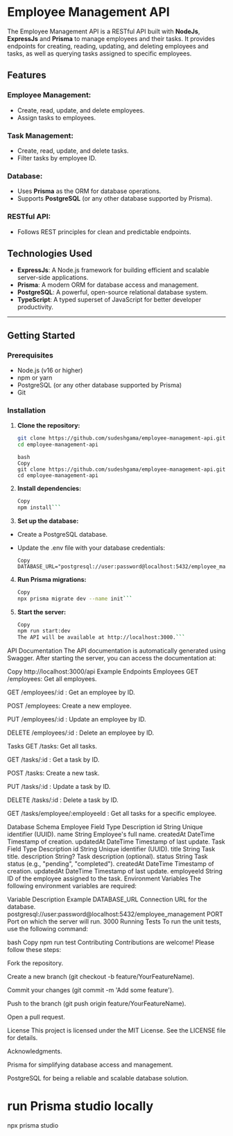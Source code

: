 # Employee Management API

The Employee Management API is a RESTful API built with **NodeJs**, **ExpressJs** and **Prisma** to manage employees and their tasks. It provides endpoints for creating, reading, updating, and deleting employees and tasks, as well as querying tasks assigned to specific employees.

## Features

### Employee Management:

- Create, read, update, and delete employees.
- Assign tasks to employees.

### Task Management:

- Create, read, update, and delete tasks.
- Filter tasks by employee ID.

### Database:

- Uses **Prisma** as the ORM for database operations.
- Supports **PostgreSQL** (or any other database supported by Prisma).

### RESTful API:

- Follows REST principles for clean and predictable endpoints.

## Technologies Used

- **ExpressJs**: A Node.js framework for building efficient and scalable server-side applications.
- **Prisma**: A modern ORM for database access and management.
- **PostgreSQL**: A powerful, open-source relational database system.
- **TypeScript**: A typed superset of JavaScript for better developer productivity.

---

## Getting Started

### Prerequisites

- Node.js (v16 or higher)
- npm or yarn
- PostgreSQL (or any other database supported by Prisma)
- Git

### Installation

1. **Clone the repository:**

   ```bash
   git clone https://github.com/sudeshgama/employee-management-api.git
   cd employee-management-api
   ```

   ```
   bash
   Copy
   git clone https://github.com/sudeshgama/employee-management-api.git
   cd employee-management-api
   ```

2. **Install dependencies:**

   ````bash
   Copy
   npm install```

   ````

3. **Set up the database:**

- Create a PostgreSQL database.

- Update the .env file with your database credentials:

  ```env
  Copy
  DATABASE_URL="postgresql://user:password@localhost:5432/employee_management"``
  ```

4. **Run Prisma migrations:**

   ````bash
   Copy
   npx prisma migrate dev --name init```

   ````

5. **Start the server:**

   ````bash
   Copy
   npm run start:dev
   The API will be available at http://localhost:3000.```
   ````

API Documentation
The API documentation is automatically generated using Swagger. After starting the server, you can access the documentation at:

Copy
http://localhost:3000/api
Example Endpoints
Employees
GET /employees: Get all employees.

GET /employees/:id : Get an employee by ID.

POST /employees: Create a new employee.

PUT /employees/:id : Update an employee by ID.

DELETE /employees/:id : Delete an employee by ID.

Tasks
GET /tasks: Get all tasks.

GET /tasks/:id : Get a task by ID.

POST /tasks: Create a new task.

PUT /tasks/:id : Update a task by ID.

DELETE /tasks/:id : Delete a task by ID.

GET /tasks/employee/:employeeId : Get all tasks for a specific employee.

Database Schema
Employee
Field Type Description
id String Unique identifier (UUID).
name String Employee's full name.
createdAt DateTime Timestamp of creation.
updatedAt DateTime Timestamp of last update.
Task
Field Type Description
id String Unique identifier (UUID).
title String Task title.
description String? Task description (optional).
status String Task status (e.g., "pending", "completed").
createdAt DateTime Timestamp of creation.
updatedAt DateTime Timestamp of last update.
employeeId String ID of the employee assigned to the task.
Environment Variables
The following environment variables are required:

Variable Description Example
DATABASE_URL Connection URL for the database. postgresql://user:password@localhost:5432/employee_management
PORT Port on which the server will run. 3000
Running Tests
To run the unit tests, use the following command:

bash
Copy
npm run test
Contributing
Contributions are welcome! Please follow these steps:

Fork the repository.

Create a new branch (git checkout -b feature/YourFeatureName).

Commit your changes (git commit -m 'Add some feature').

Push to the branch (git push origin feature/YourFeatureName).

Open a pull request.

License
This project is licensed under the MIT License. See the LICENSE file for details.

Acknowledgments.

Prisma for simplifying database access and management.

PostgreSQL for being a reliable and scalable database solution.

# run Prisma studio locally

npx prisma studio
